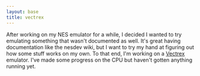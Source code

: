 ```yaml
---
layout: base
title: vectrex
---
```

After working on my NES emulator for a while, I decided I wanted to try emulating something that wasn't documented as well. It's great having documentation like the nesdev wiki, but I want to try my hand at figuring out how some stuff works on my own. To that end, I'm working on a [Vectrex](http://en.wikipedia.org/wiki/Vectrex) emulator. I've made some progress on the CPU but haven't gotten anything running yet.
